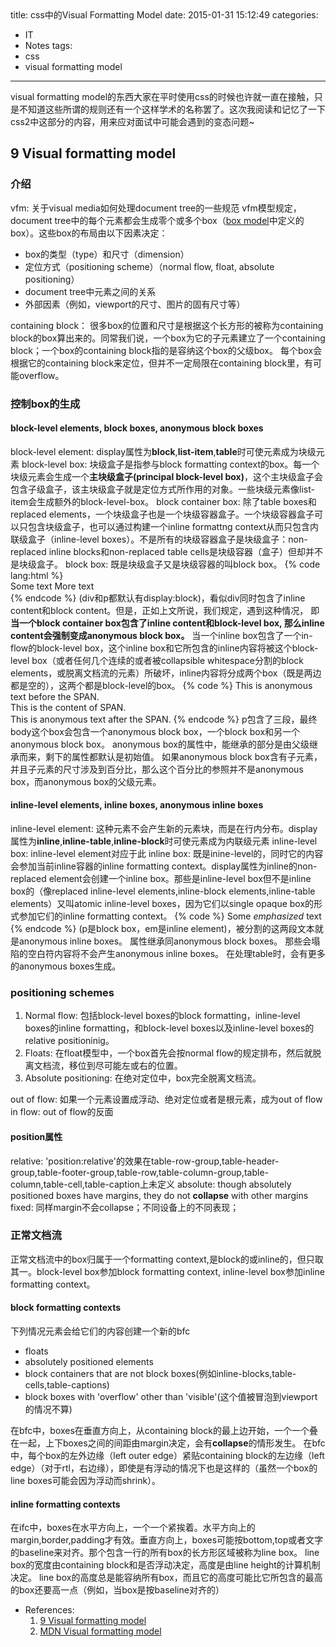 title: css中的Visual Formatting Model
date: 2015-01-31 15:12:49
categories:
- IT
- Notes
tags:
- css
- visual formatting model
---
visual formatting model的东西大家在平时使用css的时候也许就一直在接触，只是不知道这些所谓的规则还有一个这样学术的名称罢了。这次我阅读和记忆了一下css2中这部分的内容，用来应对面试中可能会遇到的变态问题~

## 9 Visual formatting model

### 介绍

vfm: 关于visual media如何处理document tree的一些规范

vfm模型规定，document tree中的每个元素都会生成零个或多个box（[box model](http://www.w3.org/TR/CSS2/box.html)中定义的box）。这些box的布局由以下因素决定：

- box的类型（type）和尺寸（dimension）
- 定位方式（positioning scheme）（normal flow, float, absolute positioning）
- document tree中元素之间的关系
- 外部因素（例如，viewport的尺寸、图片的固有尺寸等）

containing block：
很多box的位置和尺寸是根据这个长方形的被称为containing block的box算出来的。同常我们说，一个box为它的子元素建立了一个containing block；一个box的containing block指的是容纳这个box的父级box。

每个box会根据它的containing block来定位，但并不一定局限在containing block里，有可能overflow。

### 控制box的生成

#### block-level elements, block boxes, anonymous block boxes

block-level element: display属性为**block**,**list-item**,**table**时可使元素成为块级元素

block-level box: 块级盒子是指参与block formatting context的box。每一个块级元素会生成一个**主块级盒子(principal block-level box)**，这个主块级盒子会包含子级盒子，该主块级盒子就是定位方式所作用的对象。一些块级元素像list-item会生成额外的block-level-box。

block container box: 除了table boxes和replaced elements，一个块级盒子也是一个块级容器盒子。一个块级容器盒子可以只包含块级盒子，也可以通过构建一个inline formattng context从而只包含内联级盒子（inline-level boxes）。不是所有的块级容器盒子是块级盒子：non-replaced inline blocks和non-replaced table cells是块级容器（盒子）但却并不是块级盒子。

block box: 既是块级盒子又是块级容器的叫block box。

{% code lang:html %}
<DIV>
Some text
<P>More text
</DIV>
{% endcode %}

(div和p都默认有display:block)，看似div同时包含了inline content和block content。但是，正如上文所说，我们规定，遇到这种情况，

即**当一个block container box包含了inline content和block-level box, 那么inline content会强制变成anonymous block box。**

当一个inline box包含了一个in-flow的block-level box，这个inline box和它所包含的inline内容将被这个block-level box（或者任何几个连续的或者被collapsible whitespace分割的block elements，或脱离文档流的元素）所破坏，inline内容将分成两个box（既是两边都是空的），这两个都是block-level的box。

{% code %}
<STYLE>
p    { display: inline }
span { display: block }
</STYLE>
<BODY>
<P>
This is anonymous text before the SPAN.
<SPAN>This is the content of SPAN.</SPAN>
This is anonymous text after the SPAN.
</P>
</BODY>
{% endcode %}

p包含了三段，最终body这个box会包含一个anonymous block box，一个block box和另一个anonymous block box。

anonymous box的属性中，能继承的部分是由父级继承而来，剩下的属性都默认是初始值。

如果anonymous block box含有子元素，并且子元素的尺寸涉及到百分比，那么这个百分比的参照并不是anonymous box，而anonymous box的父级元素。

#### inline-level elements, inline boxes, anonymous inline boxes

inline-level element: 这种元素不会产生新的元素块，而是在行内分布。display属性为**inline**,**inline-table**,**inline-block**时可使元素成为内联级元素

inline-level box: inline-level element对应于此

inline box: 既是inine-level的，同时它的内容会参加当前inline容器的inline formatting context。display属性为inline的non-replaced element会创建一个inline box。那些是inline-level box但不是inline box的（像replaced inline-level elements,inline-block elements,inline-table elements）又叫atomic inline-level boxes，因为它们以single opaque box的形式参加它们的inline formatting context。

{% code %}
<p>Some <em>emphasized</em> text</p>
{% endcode %}

(p是block box，em是inline element)，被分割的这两段文本就是anonymous inline boxes。

属性继承同anonymous block boxes。

那些会塌陷的空白符内容将不会产生anonymous inline boxes。

在处理table时，会有更多的anonymous boxes生成。

### positioning schemes

1. Normal flow: 包括block-level boxes的block formatting，inline-level boxes的inline formatting，和block-level boxes以及inline-level boxes的relative positioninig。

2. Floats: 在float模型中，一个box首先会按normal flow的规定排布，然后就脱离文档流，移位到尽可能左或右的位置。

3. Absolute positioning: 在绝对定位中，box完全脱离文档流。

out of flow: 如果一个元素设置成浮动、绝对定位或者是根元素，成为out of flow
in flow: out of flow的反面

#### position属性

relative: 'position:relative'的效果在table-row-group,table-header-group,table-footer-group,table-row,table-column-group,table-column,table-cell,table-caption上未定义

absolute:
though absolutely positioned boxes have margins, they do not **collapse** with other margins

fixed:
同样margin不会collapse；不同设备上的不同表现；

### 正常文档流

正常文档流中的box归属于一个formatting context,是block的或inline的，但只取其一。block-level box参加block formatting context, inline-level box参加inline formatting context。

#### block formatting contexts

下列情况元素会给它们的内容创建一个新的bfc
- floats
- absolutely positioned elements
- block containers that are not block boxes(例如inline-blocks,table-cells,table-captions)
- block boxes with 'overflow' other than 'visible'(这个值被冒泡到viewport的情况不算)

在bfc中，boxes在垂直方向上，从containing block的最上边开始，一个一个叠在一起，上下boxes之间的间距由margin决定，会有**collapse**的情形发生。

在bfc中，每个box的左外边缘（left outer edge）紧贴containing block的左边缘（left edge）（对于rtl，右边缘），即使是有浮动的情况下也是这样的（虽然一个box的line boxes可能会因为浮动而shrink）。

#### inline formatting contexts

在ifc中，boxes在水平方向上，一个一个紧挨着。水平方向上的margin,border,padding才有效。垂直方向上，boxes可能按bottom,top或者文字的baseline来对齐。那个包含一行的所有box的长方形区域被称为line box。

line box的宽度由containing block和是否浮动决定，高度是由line height的计算机制决定。

line box的高度总是能容纳所有box，而且它的高度可能比它所包含的最高的box还要高一点（例如，当box是按baseline对齐的）






- References:
	1. [9 Visual formatting model](http://www.w3.org/TR/CSS2/visuren.html)
	2. [MDN Visual formatting model](https://developer.mozilla.org/en-US/docs/Web/Guide/CSS/Visual_formatting_model)
